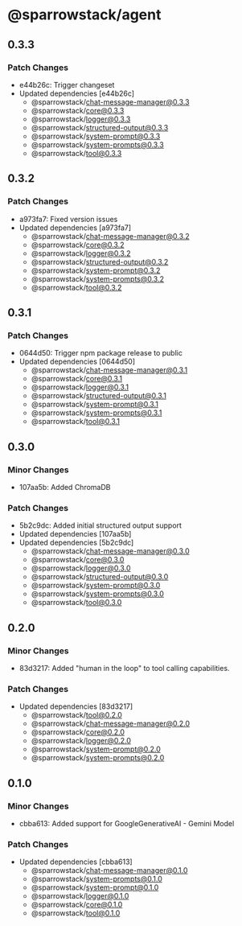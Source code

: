 # @sparrowstack/agent

## 0.3.3

### Patch Changes

- e44b26c: Trigger changeset
- Updated dependencies [e44b26c]
    - @sparrowstack/chat-message-manager@0.3.3
    - @sparrowstack/core@0.3.3
    - @sparrowstack/logger@0.3.3
    - @sparrowstack/structured-output@0.3.3
    - @sparrowstack/system-prompt@0.3.3
    - @sparrowstack/system-prompts@0.3.3
    - @sparrowstack/tool@0.3.3

## 0.3.2

### Patch Changes

- a973fa7: Fixed version issues
- Updated dependencies [a973fa7]
    - @sparrowstack/chat-message-manager@0.3.2
    - @sparrowstack/core@0.3.2
    - @sparrowstack/logger@0.3.2
    - @sparrowstack/structured-output@0.3.2
    - @sparrowstack/system-prompt@0.3.2
    - @sparrowstack/system-prompts@0.3.2
    - @sparrowstack/tool@0.3.2

## 0.3.1

### Patch Changes

- 0644d50: Trigger npm package release to public
- Updated dependencies [0644d50]
    - @sparrowstack/chat-message-manager@0.3.1
    - @sparrowstack/core@0.3.1
    - @sparrowstack/logger@0.3.1
    - @sparrowstack/structured-output@0.3.1
    - @sparrowstack/system-prompt@0.3.1
    - @sparrowstack/system-prompts@0.3.1
    - @sparrowstack/tool@0.3.1

## 0.3.0

### Minor Changes

- 107aa5b: Added ChromaDB

### Patch Changes

- 5b2c9dc: Added initial structured output support
- Updated dependencies [107aa5b]
- Updated dependencies [5b2c9dc]
    - @sparrowstack/chat-message-manager@0.3.0
    - @sparrowstack/core@0.3.0
    - @sparrowstack/logger@0.3.0
    - @sparrowstack/structured-output@0.3.0
    - @sparrowstack/system-prompt@0.3.0
    - @sparrowstack/system-prompts@0.3.0
    - @sparrowstack/tool@0.3.0

## 0.2.0

### Minor Changes

- 83d3217: Added "human in the loop" to tool calling capabilities.

### Patch Changes

- Updated dependencies [83d3217]
    - @sparrowstack/tool@0.2.0
    - @sparrowstack/chat-message-manager@0.2.0
    - @sparrowstack/core@0.2.0
    - @sparrowstack/logger@0.2.0
    - @sparrowstack/system-prompt@0.2.0
    - @sparrowstack/system-prompts@0.2.0

## 0.1.0

### Minor Changes

- cbba613: Added support for GoogleGenerativeAI - Gemini Model

### Patch Changes

- Updated dependencies [cbba613]
    - @sparrowstack/chat-message-manager@0.1.0
    - @sparrowstack/system-prompts@0.1.0
    - @sparrowstack/system-prompt@0.1.0
    - @sparrowstack/logger@0.1.0
    - @sparrowstack/core@0.1.0
    - @sparrowstack/tool@0.1.0
